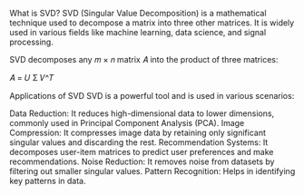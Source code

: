 What is SVD?
SVD (Singular Value Decomposition) is a mathematical technique used to decompose a matrix into three other matrices. It is widely used in various fields like machine learning, data science, and signal processing.

SVD decomposes any 𝑚 × 𝑛 matrix  𝐴 into the product of three matrices:

𝐴 = 𝑈 Σ 𝑉^𝑇

Applications of SVD
SVD is a powerful tool and is used in various scenarios:

Data Reduction: It reduces high-dimensional data to lower dimensions, commonly used in Principal Component Analysis (PCA).
Image Compression: It compresses image data by retaining only significant singular values and discarding the rest.
Recommendation Systems: It decomposes user-item matrices to predict user preferences and make recommendations.
Noise Reduction: It removes noise from datasets by filtering out smaller singular values.
Pattern Recognition: Helps in identifying key patterns in data.
